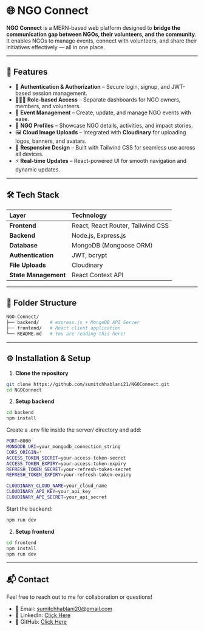 # 🌐 NGO Connect

**NGO Connect** is a MERN-based web platform designed to **bridge the communication gap between NGOs, their volunteers, and the community**.  
It enables NGOs to manage events, connect with volunteers, and share their initiatives effectively — all in one place.

---

## 🚀 Features

- 🔐 **Authentication & Authorization** – Secure login, signup, and JWT-based session management.
- 🧑‍🤝‍🧑 **Role-based Access** – Separate dashboards for NGO owners, members, and volunteers.
- 📅 **Event Management** – Create, update, and manage NGO events with ease.
- 🏢 **NGO Profiles** – Showcase NGO details, activities, and impact stories.
- 🖼️ **Cloud Image Uploads** – Integrated with **Cloudinary** for uploading logos, banners, and avatars.
- 📱 **Responsive Design** – Built with Tailwind CSS for seamless use across all devices.
- ⚡ **Real-time Updates** – React-powered UI for smooth navigation and dynamic updates.

---

## 🛠️ Tech Stack

| Layer | Technology |
|:------|:------------|
| **Frontend** | React, React Router, Tailwind CSS |
| **Backend** | Node.js, Express.js |
| **Database** | MongoDB (Mongoose ORM) |
| **Authentication** | JWT, bcrypt |
| **File Uploads** | Cloudinary |
| **State Management** | React Context API |

---

## 📂 Folder Structure

```bash
NGO-Connect/
├── backend/    # express.js + MongoDB API Server
├── frontend/   # React client application
└── README.md   # You are reading this here!
```

---

## ⚙️ Installation & Setup

1. **Clone the repository**
```bash
git clone https://github.com/sumitchhablani21/NGOConnect.git
cd NGOConnect
```

2.  **Setup backend**
```bash
cd backend
npm install
```

Create a .env file inside the server/ directory and add:
```bash
PORT=8000
MONGODB_URI=your_mongodb_connection_string
CORS_ORIGIN=*
ACCESS_TOKEN_SECRET=your-access-token-secret
ACCESS_TOKEN_EXPIRY=your-access-token-expiry
REFRESH_TOKEN_SECRET=your-refresh-token-secret
REFRESH_TOKEN_EXPIRY=your-refresh-token-expiry

CLOUDINARY_CLOUD_NAME=your_cloud_name
CLOUDINARY_API_KEY=your_api_key
CLOUDINARY_API_SECRET=your_api_secret
```

Start the backend:
```bash
npm run dev
```

2.  **Setup frontend**
```bash
cd frontend
npm install
npm run dev
```

---

## 📬 Contact

Feel free to reach out to me for collaboration or questions!  

- 📧 Email: [sumitchhablani20@gmail.com](mailto:sumitchhablani20@gmail.com)  
- 💼 LinkedIn: [Click Here](https://www.linkedin.com/in/sumit-chhablani)  
- 🐙 GitHub: [Click Here](https://github.com/sumitchhablani21)   